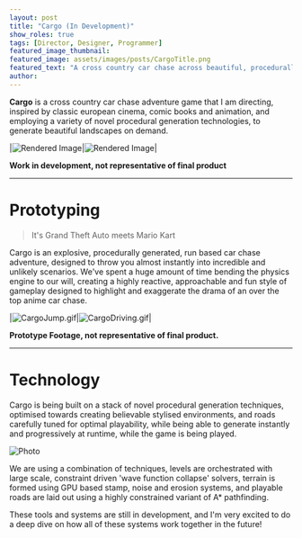 ```yaml
---
layout: post
title: "Cargo (In Development)"
show_roles: true
tags: [Director, Designer, Programmer]
featured_image_thumbnail:
featured_image: assets/images/posts/CargoTitle.png
featured_text: "A cross country car chase across beautiful, procedurally generated swiss alps inspired valleys"
author:
---
```


**Cargo** is a cross country car chase adventure game that I am directing, inspired by classic european cinema, comic books and animation, 
and employing a variety of novel procedural generation technologies, to generate beautiful landscapes on demand. 

|![Rendered Image](assets/images/posts/CargoRendered2.gif)|![Rendered Image](assets/images/posts/CargoRendered1.gif)|

**Work in development, not representative of final product**

---

# Prototyping

> It's Grand Theft Auto meets Mario Kart

Cargo is an explosive, procedurally generated, run based car chase adventure, designed to throw you almost instantly into incredible and
unlikely scenarios. We've spent a huge amount of time bending the physics engine to our will, creating a highly reactive, approachable and fun
style of gameplay designed to highlight and exaggerate the drama of an over the top anime car chase.

|![CargoJump.gif](assets/images/posts/CargoJump.gif)|![CargoDriving.gif](assets/images/posts/CargoDriving.gif)|

**Prototype Footage, not representative of final product.**

--- 

# Technology

Cargo is being built on a stack of novel procedural generation techniques, optimised towards creating believable stylised environments, and roads
carefully tuned for optimal playability, while being able to generate instantly and progressively at runtime, while the game is being played.

![Photo](assets/images/posts/roadGeneration.gif)

We are using a combination of techniques, levels are orchestrated with large scale, constraint driven 'wave function collapse' solvers,
terrain is formed using GPU based stamp, noise and erosion systems, and playable roads are laid out using a highly constrained variant of A* pathfinding.

These tools and systems are still in development, and I'm very excited to do a deep dive on how all of these systems work together in the future!
